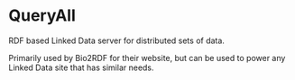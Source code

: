 QueryAll
========

RDF based Linked Data server for distributed sets of data.

Primarily used by Bio2RDF for their website, but can be used to power any Linked Data site that has similar needs.
